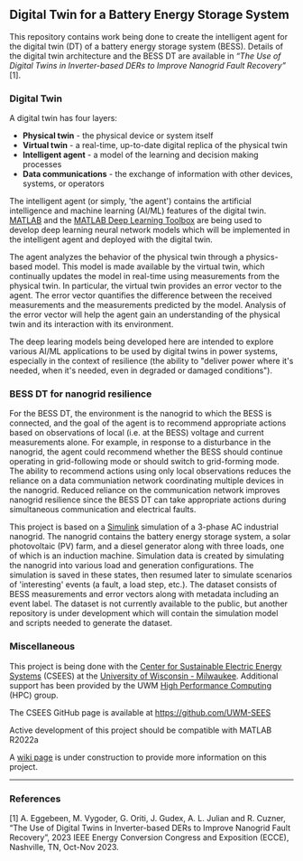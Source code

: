 ## Digital Twin for a Battery Energy Storage System

This repository contains work being done to create the intelligent agent for the digital twin (DT) of a battery energy storage system (BESS).  Details of the digital twin architecture and the BESS DT are available in *“The Use of Digital Twins in Inverter-based DERs to Improve Nanogrid Fault Recovery”* [1].

### Digital Twin
A digital twin has four layers:
- **Physical twin** - the physical device or system itself
- **Virtual twin** - a real-time, up-to-date digital replica of the physical twin
- **Intelligent agent** - a model of the learning and decision making processes
- **Data communications** - the exchange of information with other devices, systems, or operators

The intelligent agent (or simply, 'the agent') contains the artificial intelligence and machine learning (AI/ML) features of the digital twin.  [MATLAB](https://www.mathworks.com/) and the [MATLAB Deep Learning Toolbox](https://www.mathworks.com/help/deeplearning/index.html) are being used to develop deep learning neural network models which will be implemented in the intelligent agent and deployed with the digital twin.

The agent analyzes the behavior of the physical twin through a physics-based model.  This model is made available by the virtual twin, which continually updates the model in real-time using measurements from the physical twin.  In particular, the virtual twin provides an error vector to the agent.  The error vector quantifies the difference between the received measurements and the measurements predicted by the model.  Analysis of the error vector will help the agent gain an understanding of the physical twin and its interaction with its environment.

The deep learing models being developed here are intended to explore various AI/ML applications to be used by digital twins in power systems, especially in the context of resilience (the ability to "deliver power where it's needed, when it's needed, even in degraded or damaged conditions").

### BESS DT for nanogrid resilience
For the BESS DT, the environment is the nanogrid to which the BESS is connected, and the goal of the agent is to recommend appropriate actions based on observations of local (i.e. at the BESS) voltage and current measurements alone.  For example, in response to a disturbance in the nanogrid, the agent could recommend whether the BESS should continue operating in grid-following mode or should switch to grid-forming mode.  The ability to recommend actions using only local observations reduces the reliance on a data communiation network coordinating multiple devices in the nanogrid.  Reduced reliance on the communication network improves nanogrid resilience since the BESS DT can take appropriate actions during simultaneous communication and electrical faults.

This project is based on a [Simulink](https://www.mathworks.com/products/simulink.html) simulation of a 3-phase AC industrial nanogrid.  The nanogrid contains the battery energy storage system, a solar photovoltaic (PV) farm, and a diesel generator along with three loads, one of which is an induction machine.  Simulation data is created by simulating the nanogrid into various load and generation configurations.  The simulation is saved in these states, then resumed later to simulate scenarios of 'interesting' events (a fault, a load step, etc.).  The dataset consists of BESS measurements and error vectors along with metadata including an event label.  The dataset is not currently available to the public, but another repository is under development which will contain the simulation model and scripts needed to generate the dataset.

### Miscellaneous
This project is being done with the [Center for Sustainable Electric Energy Systems](https://sites.uwm.edu/sees/) (CSEES) at the [University of Wisconsin - Milwaukee](https://uwm.edu/).  Additional support has been provided by the UWM [High Performance Computing](https://uwm.edu/hpc/) (HPC) group.

The CSEES GitHub page is available at https://github.com/UWM-SEES

Active development of this project should be compatible with MATLAB R2022a

A [wiki page](https://github.com/eggebee6/BESSDigitalTwin/wiki) is under construction to provide more information on this project.

---
### References
[1] A. Eggebeen, M. Vygoder, G. Oriti, J. Gudex, A. L. Julian and R. Cuzner, “The Use of Digital Twins in Inverter-based DERs to Improve Nanogrid Fault Recovery”, 2023 IEEE Energy Conversion Congress and Exposition (ECCE), Nashville, TN, Oct-Nov 2023.
